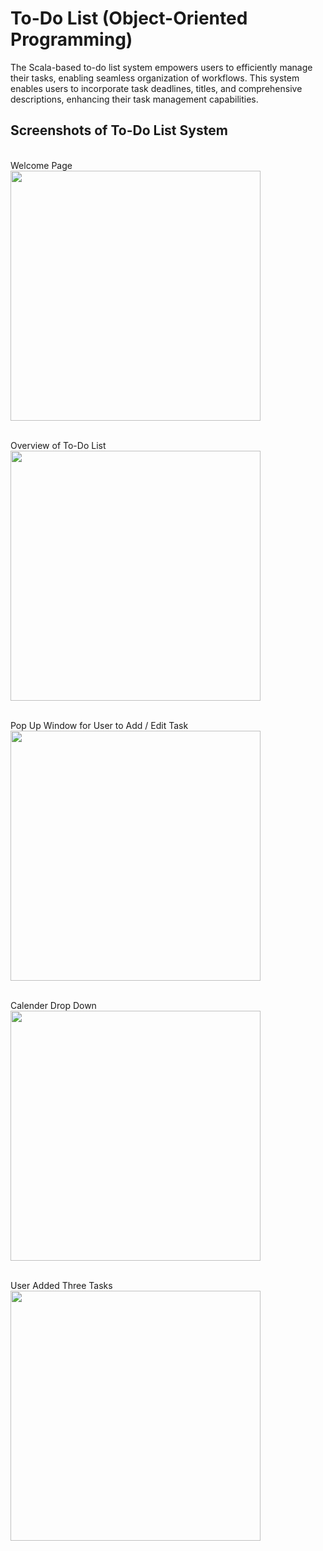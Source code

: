 # To-Do List (Object-Oriented Programming) 
The Scala-based to-do list system empowers users to efficiently manage their tasks, enabling seamless organization of workflows. This system enables users to incorporate task deadlines, titles, and comprehensive descriptions, enhancing their task management capabilities. 

## Screenshots of To-Do List System
<br /> Welcome Page <br />
<img src="https://github.com/xyoongi/To-Do-List/assets/86104103/307ab29b-b370-4f14-bc00-613fcf5bd9c0" width="400"/>
<br /> <br />

Overview of To-Do List <br />
<img src="https://github.com/xyoongi/To-Do-List/assets/86104103/c82da0b4-87be-4f0f-a193-accecdff375c" width="400"/>
<br /> <br />

Pop Up Window for User to Add / Edit Task <br />
<img src="https://github.com/xyoongi/To-Do-List/assets/86104103/d0dc8627-7db2-4eba-916b-1774db1f4f43" width="400"/>
<br /> <br />

Calender Drop Down <br />
<img src="https://github.com/xyoongi/To-Do-List/assets/86104103/94a21a3c-099d-4070-9299-acc2658ad85b" width="400"/>
<br /> <br />

User Added Three Tasks <br />
<img src="https://github.com/xyoongi/To-Do-List/assets/86104103/25f22d61-74d0-4f6b-af01-21df42396bd2" width="400"/>
<br /> <br />

